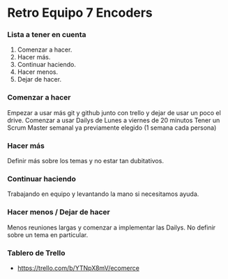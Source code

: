 # Retro Equipo 7 Encoders

### Lista a tener en cuenta 
1. Comenzar a hacer. 
2. Hacer más. 
3. Continuar haciendo. 
4. Hacer menos. 
5. Dejar de hacer. 


### Comenzar a hacer
Empezar a usar más git y github junto con trello y dejar de usar un poco el drive.
Comenzar a usar Dailys de Lunes a viernes de 20 minutos
Tener un Scrum Master semanal ya previamente elegido (1 semana cada persona)

### Hacer más
Definir más sobre los temas y no estar tan dubitativos.


### Continuar haciendo
Trabajando en equipo y levantando la mano si necesitamos ayuda.

### Hacer menos / Dejar de hacer
Menos reuniones largas y comenzar a implementar las Dailys.
No definir sobre un tema en particular.


### Tablero de Trello
- https://trello.com/b/YTNpX8mV/ecomerce 

